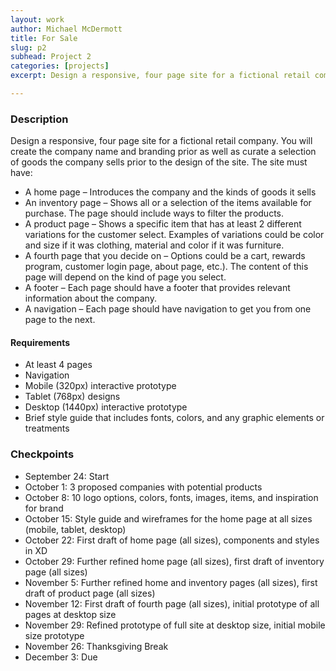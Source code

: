 ```yaml
---
layout: work
author: Michael McDermott
title: For Sale
slug: p2
subhead: Project 2
categories: [projects]
excerpt: Design a responsive, four page site for a fictional retail company focusing on usability.

---
```


### Description
Design a responsive, four page site for a fictional retail company. You will create the company name and branding prior as well as curate a selection of goods the company sells prior to the design of the site. The site must have:
* A home page &ndash; Introduces the company and the kinds of goods it sells
* An inventory page &ndash; Shows all or a selection of the items available for purchase. The page should include ways to filter the products.
* A product page &ndash; Shows a specific item that has at least 2 different variations for the customer select. Examples of variations could be color and size if it was clothing, material and color if it was furniture.
* A fourth page that you decide on &ndash; Options could be a cart, rewards program, customer login page, about page, etc.). The content of this page will depend on the kind of page you select.
* A footer &ndash; Each page should have a footer that provides relevant information about the company.
* A navigation &ndash; Each page should have navigation to get you from one page to the next.

#### Requirements
* At least 4 pages
* Navigation
* Mobile (320px) interactive prototype
* Tablet (768px) designs
* Desktop (1440px) interactive prototype
* Brief style guide that includes fonts, colors, and any graphic elements or treatments

### Checkpoints
* September 24: Start
* October 1: 3 proposed companies with potential products
* October 8: 10 logo options, colors, fonts, images, items, and inspiration for brand
* October 15: Style guide and wireframes for the home page at all sizes (mobile, tablet, desktop)
* October 22: First draft of home page (all sizes), components and styles in XD
* October 29: Further refined home page (all sizes), first draft of inventory page (all sizes) 
* November 5: Further refined home and inventory pages (all sizes), first draft of product page (all sizes)
* November 12: First draft of fourth page (all sizes), initial prototype of all pages at desktop size
* November 29: Refined prototype of full site at desktop size, initial mobile size prototype
* November 26: Thanksgiving Break
* December 3: Due

